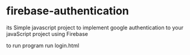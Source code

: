 # firebase-authentication

its Simple javascript project to implement google authentication to your
javaScript project using Firebase

to run program run login.html